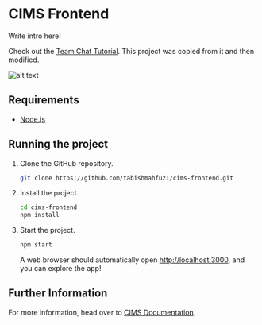 # CIMS Frontend

Write intro here!

Check out the [Team Chat Tutorial](https://pubnub.github.io/typescript-ref-app-team-chat/docs/introduction). This project was copied from it and then modified.

![alt text](team-chat-preview.png "Reference App")

## Requirements

- [Node.js](https://nodejs.org/en/)

## Running the project

1. Clone the GitHub repository.

    ```bash
    git clone https://github.com/tabishmahfuz1/cims-frontend.git
    ```

1. Install the project.

    ```bash
    cd cims-frontend
    npm install
    ```

1. Start the project.

    ```bash
    npm start
    ```

    A web browser should automatically open [http://localhost:3000](http://localhost:3000), and you can explore the app!

## Further Information

For more information, head over to [CIMS Documentation](https://github.com/tabishmahfuz1/cims-documentation).


